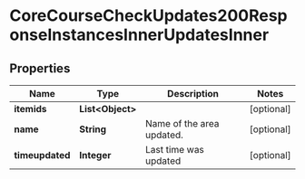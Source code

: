 

# CoreCourseCheckUpdates200ResponseInstancesInnerUpdatesInner


## Properties

| Name | Type | Description | Notes |
|------------ | ------------- | ------------- | -------------|
|**itemids** | **List&lt;Object&gt;** |  |  [optional] |
|**name** | **String** | Name of the area updated. |  [optional] |
|**timeupdated** | **Integer** | Last time was updated |  [optional] |



